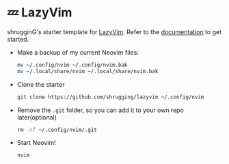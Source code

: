 # 💤 LazyVim

shrugginG's starter template for [LazyVim](https://github.com/LazyVim/LazyVim).
Refer to the [documentation](https://lazyvim.github.io/installation) to get started.

- Make a backup of my current Neovim files:

  ```sh
  mv ~/.config/nvim ~/.config/nvim.bak
  mv ~/.local/share/nvim ~/.local/share/nvim.bak
  ```

- Clone the starter

  ```sh
  git clone https://github.com/shrugging/lazyvim ~/.config/nvim
  ```

- Remove the `.git` folder, so you can add it to your own repo later(optional)

  ```sh
  rm -rf ~/.config/nvim/.git
  ```

- Start Neovim!

  ```sh
  nvim
  ```
